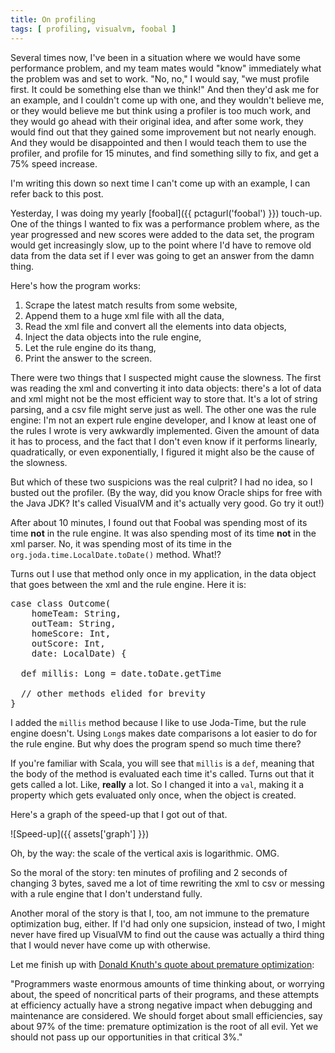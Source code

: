 ```yaml
---
title: On profiling
tags: [ profiling, visualvm, foobal ]
---
```


Several times now, I've been in a situation where we would have some performance problem, and my team mates would "know" immediately what the problem was and set to work. "No, no," I would say, "we must profile first. It could be something else than we think!" And then they'd ask me for an example, and I couldn't come up with one, and they wouldn't believe me, or they would believe me but think using a profiler is too much work, and they would go ahead with their original idea, and after some work, they would find out that they gained some improvement but not nearly enough. And they would be disappointed and then I would teach them to use the profiler, and profile for 15 minutes, and find something silly to fix, and get a 75% speed increase.

I'm writing this down so next time I can't come up with an example, I can refer back to this post.

Yesterday, I was doing my yearly [foobal]({{ pctagurl('foobal') }}) touch-up. One of the things I wanted to fix was a performance problem where, as the year progressed and new scores were added to the data set, the program would get increasingly slow, up to the point where I'd have to remove old data from the data set if I ever was going to get an answer from the damn thing.

Here's how the program works:

1. Scrape the latest match results from some website,
1. Append them to a huge xml file with all the data,
1. Read the xml file and convert all the elements into data objects,
1. Inject the data objects into the rule engine,
1. Let the rule engine do its thang,
1. Print the answer to the screen.

There were two things that I suspected might cause the slowness. The first was reading the xml and converting it into data objects: there's a lot of data and xml might not be the most efficient way to store that. It's a lot of string parsing, and a csv file might serve just as well. The other one was the rule engine: I'm not an expert rule engine developer, and I know at least one of the rules I wrote is very awkwardly implemented. Given the amount of data it has to process, and the fact that I don't even know if it performs linearly, quadratically, or even exponentially, I figured it might also be the cause of the slowness.

But which of these two suspicions was the real culprit? I had no idea, so I busted out the profiler. (By the way, did you know Oracle ships for free with the Java JDK? It's called VisualVM and it's actually very good. Go try it out!)

After about 10 minutes, I found out that Foobal was spending most of its time **not** in the rule engine. It was also spending most of its time **not** in the xml parser. No, it was spending most of its time in the `org.joda.time.LocalDate.toDate()` method. What!?

Turns out I use that method only once in my application, in the data object that goes between the xml and the rule engine. Here it is:

<pre class="prettyprint">
case class Outcome(
    homeTeam: String,
    outTeam: String,
    homeScore: Int,
    outScore: Int,
    date: LocalDate) {
  
  def millis: Long = date.toDate.getTime

  // other methods elided for brevity
}
</pre>

I added the `millis` method because I like to use Joda-Time, but the rule engine doesn't. Using `Long`s makes date comparisons a lot easier to do for the rule engine. But why does the program spend so much time there?

If you're familiar with Scala, you will see that `millis` is a `def`, meaning that the body of the method is evaluated each time it's called. Turns out that it gets called a lot. Like, **really** a lot. So I changed it into a `val`, making it a property which gets evaluated only once, when the object is created.

Here's a graph of the speed-up that I got out of that.

![Speed-up]({{ assets['graph'] }})

Oh, by the way: the scale of the vertical axis is logarithmic. OMG.

So the moral of the story: ten minutes of profiling and 2 seconds of changing 3 bytes, saved me a lot of time rewriting the xml to csv or messing with a rule engine that I don't understand fully.

Another moral of the story is that I, too, am not immune to the premature optimization bug, either. If I'd had only one supsicion, instead of two, I might never have fired up VisualVM to find out the cause was actually a third thing that I would never have come up with otherwise.

Let me finish up with [Donald Knuth's quote about premature optimization](http://c2.com/cgi/wiki?PrematureOptimization):

   "Programmers waste enormous amounts of time thinking about, or worrying about, the speed of noncritical parts of their programs, and these attempts at efficiency actually have a strong negative impact when debugging and maintenance are considered. We should forget about small efficiencies, say about 97% of the time: premature optimization is the root of all evil. Yet we should not pass up our opportunities in that critical 3%."

